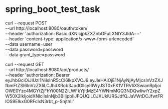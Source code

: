 # spring_boot_test_task

curl --request POST \
  --url http://localhost:8080/oauth/token/ \
  --header 'authorization: Basic dXNlcjpkZXZnbGFuLXNlY3JldA==' \
  --header 'content-type: application/x-www-form-urlencoded' \
  --data username=user \
  --data password=password \
  --data grant_type=password
  
  curl --request GET \
  --url http://localhost:8080/api/products/ \
  --header 'authorization: Bearer eyJhbGciOiJIUzI1NiIsInR5cCI6IkpXVCJ9.eyJleHAiOjE1NjAyNjAyMjcsInVzZXJfbmFtZSI6InVzZXIiLCJhdXRob3JpdGllcyI6WyJST0xFX1VTRVIiXSwianRpIjoiOWE0Yzc4MGYtZjFhYi00N2ZiLWFkYjItMzE4YWNmMGQ3NDQwIiwiY2xpZW50X2lkIjoidXNlciIsInNjb3BlIjpbIlJFQUQiLCJXUklURSJdfQ.JaVWtDCJfwtFRlOS9ElkxG0RFclxN3rbt_p-SnjthII'
